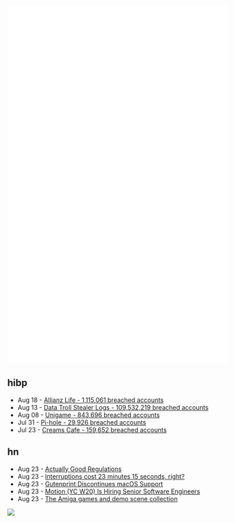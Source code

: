 ![Metrics](https://raw.githubusercontent.com/phixion/phixion/master/metrics.svg)

## hibp

<!--
for https://github.com/phixion/phixion/blob/main/.github/workflows/feeds.yml
-->
<!--START_SECTION:haveibeenpwnd-->
- Aug 18 - [Allianz Life - 1,115,061 breached accounts](https://haveibeenpwned.com/Breach/AllianzLife)
- Aug 13 - [Data Troll Stealer Logs - 109,532,219 breached accounts](https://haveibeenpwned.com/Breach/DataTrollStealerLogs)
- Aug 08 - [Unigame - 843,696 breached accounts](https://haveibeenpwned.com/Breach/Unigame)
- Jul 31 - [Pi-hole - 29,926 breached accounts](https://haveibeenpwned.com/Breach/ThePi-Hole)
- Jul 23 - [Creams Cafe - 159,652 breached accounts](https://haveibeenpwned.com/Breach/CreamsCafe)
<!--END_SECTION:haveibeenpwnd-->

## hn

<!--
for https://github.com/phixion/phixion/blob/main/.github/workflows/feeds.yml
-->
<!--START_SECTION:hn-->
- Aug 23 - [Actually Good Regulations](https://www.actuallygoodregulations.eu/)
- Aug 23 - [Interruptions cost 23 minutes 15 seconds, right?](https://blog.oberien.de/2023/11/05/23-minutes-15-seconds.html)
- Aug 23 - [Gutenprint Discontinues macOS Support](https://gimp-print.sourceforge.io/p_FAQ_OS_X.php)
- Aug 23 - [Motion (YC W20) Is Hiring Senior Software Engineers](https://jobs.ashbyhq.com/motion/7355e80d-dab2-4ba1-89cc-a0197e08a83c?utm_source=hn)
- Aug 23 - [The Amiga games and demo scene collection](https://amiga.vision/)
<!--END_SECTION:hn-->

<!--
for https://yhype.me
-->
![](https://hit.yhype.me/github/profile?user_id=13013670)
